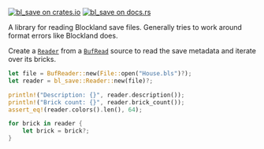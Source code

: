 [![bl_save on crates.io][cratesio-image]][cratesio]
[![bl_save on docs.rs][docsrs-image]][docsrs]

[cratesio-image]: https://img.shields.io/crates/v/bl_save.svg
[cratesio]: https://crates.io/crates/bl_save
[docsrs-image]: https://docs.rs/bl_save/badge.svg
[docsrs]: https://docs.rs/bl_save

A library for reading Blockland save files.
Generally tries to work around format errors like Blockland does.

Create a [`Reader`](https://docs.rs/bl_save/*/bl_save/struct.Reader.html) from a
[`BufRead`](https://doc.rust-lang.org/std/io/trait.BufRead.html) source to
read the save metadata and iterate over its bricks.

```rust
let file = BufReader::new(File::open("House.bls")?);
let reader = bl_save::Reader::new(file)?;

println!("Description: {}", reader.description());
println!("Brick count: {}", reader.brick_count());
assert_eq!(reader.colors().len(), 64);

for brick in reader {
    let brick = brick?;
}
```